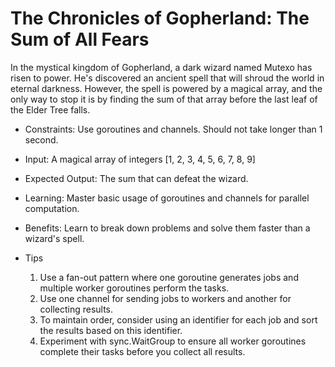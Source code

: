 # The Chronicles of Gopherland: The Sum of All Fears

In the mystical kingdom of Gopherland, a dark wizard named Mutexo has risen to power. He's discovered an ancient spell that will shroud the world in eternal darkness.
However, the spell is powered by a magical array, and the only way to stop it is by finding the sum of that array before the last leaf of the Elder Tree falls.

- Constraints: Use goroutines and channels. Should not take longer than 1 second.
- Input: A magical array of integers [1, 2, 3, 4, 5, 6, 7, 8, 9]
- Expected Output: The sum that can defeat the wizard.
- Learning: Master basic usage of goroutines and channels for parallel computation.
- Benefits: Learn to break down problems and solve them faster than a wizard's spell.

- Tips
  1. Use a fan-out pattern where one goroutine generates jobs and multiple worker goroutines perform the tasks.
  2. Use one channel for sending jobs to workers and another for collecting results.
  3. To maintain order, consider using an identifier for each job and sort the results based on this identifier.
  4. Experiment with sync.WaitGroup to ensure all worker goroutines complete their tasks before you collect all results.
